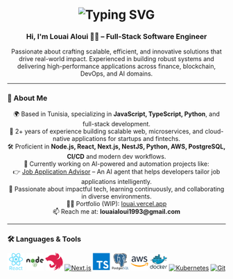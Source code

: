 <h1 align="center">
  <img src="https://readme-typing-svg.herokuapp.com/?font=Righteous&size=35&center=true&vCenter=true&width=500&height=70&duration=4000&lines=Hi+There!+👋;" alt="Typing SVG" />
</h1>

<h3 align="center">Hi, I'm Louai Aloui 👨‍💻 – Full-Stack Software Engineer</h3>

<p align="center">
  Passionate about crafting scalable, efficient, and innovative solutions that drive real-world impact.
  Experienced in building robust systems and delivering high-performance applications across finance, blockchain, DevOps, and AI domains.
</p>

---

### 📝 About Me

<p align="center">
  🌍 Based in Tunisia, specializing in <strong>JavaScript, TypeScript, Python</strong>, and full-stack development.<br/>
  🚀 2+ years of experience building scalable web, microservices, and cloud-native applications for startups and fintechs.<br/>
  🛠️ Proficient in <strong>Node.js, React, Next.js, NestJS, Python, AWS, PostgreSQL, CI/CD</strong> and modern dev workflows.<br/>
  🤖 Currently working on AI-powered and automation projects like:<br/>
  👉 <a href="https://job-application-advisor.vercel.app/" target="_blank">Job Application Advisor</a> – An AI agent that helps developers tailor job applications intelligently.<br/>
  🎯 Passionate about impactful tech, learning continuously, and collaborating in diverse environments.<br/>
  👨‍💻 Portfolio (WIP): <a href="https://louai.vercel.app" target="_blank">louai.vercel.app</a><br/>
  📫 Reach me at: <strong>louaialoui1993@gmail.com</strong>
</p>

---

### 🛠️ Languages & Tools

<p align="left">
  <!-- Add your tool icons below -->
  <a href="https://reactjs.org/" target="_blank"><img src="https://raw.githubusercontent.com/devicons/devicon/master/icons/react/react-original-wordmark.svg" alt="React" width="40" height="40"/></a>
  <a href="https://nodejs.org/" target="_blank"><img src="https://raw.githubusercontent.com/devicons/devicon/master/icons/nodejs/nodejs-original-wordmark.svg" alt="Node.js" width="40" height="40"/></a>
  <a href="https://nestjs.com/" target="_blank"><img src="https://raw.githubusercontent.com/devicons/devicon/master/icons/nestjs/nestjs-plain.svg" alt="NestJS" width="40" height="40"/></a>
  <a href="https://nextjs.org/" target="_blank"><img src="https://cdn.worldvectorlogo.com/logos/nextjs-2.svg" alt="Next.js" width="40" height="40"/></a>
  <a href="https://www.typescriptlang.org/" target="_blank"><img src="https://raw.githubusercontent.com/devicons/devicon/master/icons/typescript/typescript-original.svg" alt="TypeScript" width="40" height="40"/></a>
  <a href="https://www.postgresql.org/" target="_blank"><img src="https://raw.githubusercontent.com/devicons/devicon/master/icons/postgresql/postgresql-original-wordmark.svg" alt="PostgreSQL" width="40" height="40"/></a>
  <a href="https://aws.amazon.com/" target="_blank"><img src="https://raw.githubusercontent.com/devicons/devicon/master/icons/amazonwebservices/amazonwebservices-original-wordmark.svg" alt="AWS" width="40" height="40"/></a>
  <a href="https://www.docker.com/" target="_blank"><img src="https://raw.githubusercontent.com/devicons/devicon/master/icons/docker/docker-original-wordmark.svg" alt="Docker" width="40" height="40"/></a>
  <a href="https://kubernetes.io/" target="_blank"><img src="https://www.vectorlogo.zone/logos/kubernetes/kubernetes-icon.svg" alt="Kubernetes" width="40" height="40"/></a>
  <a href="https://git-scm.com/" target="_blank"><img src="https://www.vectorlogo.zone/logos/git-scm/git-scm-icon.svg" alt="Git" width="40" height="40"/></a>
  <!-- Add more as needed -->
</p>
